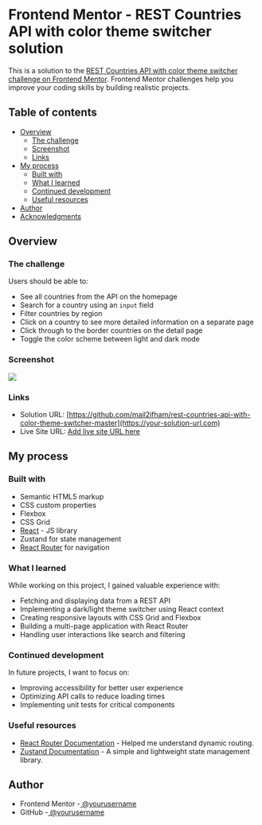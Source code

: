 # Frontend Mentor - REST Countries API with color theme switcher solution

This is a solution to the [REST Countries API with color theme switcher challenge on Frontend Mentor](https://www.frontendmentor.io/challenges/rest-countries-api-with-color-theme-switcher-5cacc469fec04111f7b848ca). Frontend Mentor challenges help you improve your coding skills by building realistic projects.

## Table of contents

- [Overview](#overview)
  - [The challenge](#the-challenge)
  - [Screenshot](#screenshot)
  - [Links](#links)
- [My process](#my-process)
  - [Built with](#built-with)
  - [What I learned](#what-i-learned)
  - [Continued development](#continued-development)
  - [Useful resources](#useful-resources)
- [Author](#author)
- [Acknowledgments](#acknowledgments)

## Overview

### The challenge

Users should be able to:

- See all countries from the API on the homepage
- Search for a country using an `input` field
- Filter countries by region
- Click on a country to see more detailed information on a separate page
- Click through to the border countries on the detail page
- Toggle the color scheme between light and dark mode

### Screenshot

![](./screenshot.jpg)

### Links

- Solution URL: [https://github.com/mail2ifham/rest-countries-api-with-color-theme-switcher-master](https://your-solution-url.com)
- Live Site URL: [Add live site URL here](https://your-live-site-url.com)

## My process

### Built with

- Semantic HTML5 markup
- CSS custom properties
- Flexbox
- CSS Grid
- [React](https://reactjs.org/) - JS library
- Zustand for state management
- [React Router](https://reactrouter.com/) for navigation

### What I learned

While working on this project, I gained valuable experience with:

- Fetching and displaying data from a REST API
- Implementing a dark/light theme switcher using React context
- Creating responsive layouts with CSS Grid and Flexbox
- Building a multi-page application with React Router
- Handling user interactions like search and filtering

### Continued development

In future projects, I want to focus on:

- Improving accessibility for better user experience
- Optimizing API calls to reduce loading times
- Implementing unit tests for critical components

### Useful resources

- [React Router Documentation](https://reactrouter.com/) - Helped me understand dynamic routing.
- [Zustand Documentation](https://docs.pmnd.rs/zustand/getting-started/introduction) - A simple and lightweight state management library.

## Author

- Frontend Mentor -[ @yourusername](https://www.frontendmentor.io/profile/mail2ifham)
- GitHub -[ @yourusername](https://github.com/mail2ifham)

